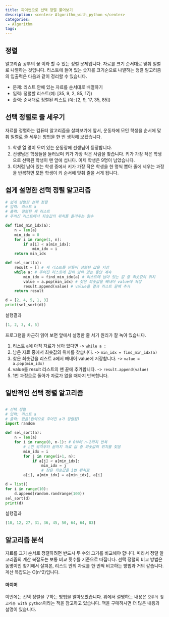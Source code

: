 ```yaml
---
title: 파이썬으로 선택 정렬 풀어보기
description: <center> Algorithm_with_python </center>
categories:
 - Algorithm
tags:
---
```


## 정렬
알고리즘 공부의 꽃 이라 할 수 있는 정렬 문제입니다. 자료를 크기 순서대로 맞춰 일렬로 나열하는 것입니다. 리스트에 들어 있는 숫자를 크기순으로 나열하는 정렬 알고리즘의 입출력은 다음과 같이 정리할 수 있습니다.

* 문제: 리스트 안에 있는 자료를 순서대로 배열하기
* 입력: 정렬할 리스트(예: [35, 9, 2, 85, 17])
* 출력: 순서대로 정렬된 리스트 (예: [2, 9, 17, 35, 85])

## 선택 정렬로 줄 세우기
자료를 정렬하는 컴퓨터 알고리즘을 살펴보기에 앞서, 운동자에 모인 학생을 순서에 맞춰 일렬로 줄 세우는 방법을 한 번 생각해 보겠습니다.

1. 학생 열 명이 모여 있는 운동장에 선생님이 등장합니다.
2. 선생님은 학생들을 둘러보며 키가 가장 작은 사람을 찾습니다. 키가 가장 작은 학생으로 선택된 학생이 맨 앞에 섭니다. 이제 학생은 9명이 남았습니다. 
3. 이처럼 남아 있는 학생 중에서 키가 가장 작은 학생을 한 명씩 뽑아 줄에 세우는 과정을 반복하면 모든 학생이 키 순서에 맞춰 줄을 서게 됩니다.

## 쉽게 설명한 선택 정렬 알고리즘

```python
# 쉽게 설명한 선택 정렬
# 입력: 리스트 a
# 출력: 정렬된 새 리스트
# 주어진 리스트에서 최솟값의 위치를 돌려주는 함수

def find_min_idx(a):
    n = len(a)
    min_idx = 0
    for i in range(1, n):
        if a[i] < a[min_idx]:
            min_idx = i
    return min_idx

def sel_sort(a):
    result = [] # 새 리스트를 만들어 정렬된 값을 저장
    while a: # 주어진 리스트에 값이 남아 있는 동안 계속
        min_idx = find_min_idx(a) # 리스트에 남아 있는 값 중 최솟값의 위치
        value = a.pop(min_idx) # 찾은 최솟값을 빼내어 value에 저장
        result.append(value) # value를 결과 리스트 끝에 추가
    return result

d = [2, 4, 5, 1, 3]
print(sel_sort(d))
```
실행결과

```python
[1, 2, 3, 4, 5]
```

프로그램을 차근히 읽어 보면 앞에서 설명한 줄 서기 원리가 잘 녹아 있습니다.

1. 리스트 a에 아직 자료가 남아 있다면 -> `while a :`
2. 남은 자료 중에서 최솟값의 위치를 찾습니다. -> `min_idx = find_min_idx(a)`
3. 찾은 최솟값을 리스트 a에서 빼내어 value에 저장합니다. -> `value = a.pop(min_idx)`
4. value를 result 리스트의 맨 끝에 추가합니다. -> `result.append(value)`
5. 1번 과정으로 돌아가 자료가 없을 때까지 반복합니다.


## 일반적인 선택 정렬 알고리즘

```python

# 선택 정렬
# 입력: 리스트 a
# 출력: 없음(입력으로 주어진 a가 정렬됨)
import random

def sel_sort(a):
    n = len(a)
    for i in range(0, n-1): # 0부터 n-2까지 반복
        # i번 위치부터 끝까지 자료 값 중 최솟값의 위치를 찾음
        min_idx = i
        for j in range(i+1, n):
            if a[j] < a[min_idx]:
                min_idx = j
                # 찾은 최솟값을 i번 위치로
        a[i], a[min_idx] = a[min_idx], a[i]

d = list()
for i in range(10):
    d.append(random.randrange(100))
sel_sort(d)
print(d)
```

실행결과

```python
[10, 12, 27, 31, 36, 45, 50, 64, 64, 83]
```

## 알고리즘 분석
자료를 크기 순서로 정렬하려면 반드시 두 수의 크기를 비교해야 합니다. 따라서 정렬 알고리즘의 계산 복잡도는 보통 비교 횟수를 기준으로 따집니다. 선택 정렬의 비교 방법은 동명이인 찾기에서 살펴본, 리스트 안의 자료를 한 번씩 비교하는 방법과 거의 같습니다. 계산 복잡도는 O(n^2)입니다.

#### 마치며
이번에는 선택 정렬을 구하는 방법을 알아보았습니다. 위에서 설명하는 내용은 `모두의 알고리즘 with python`이라는 책을 참고하고 있습니다. 책을 구매하시면 더 많은 내용과 설명이 있습니다.